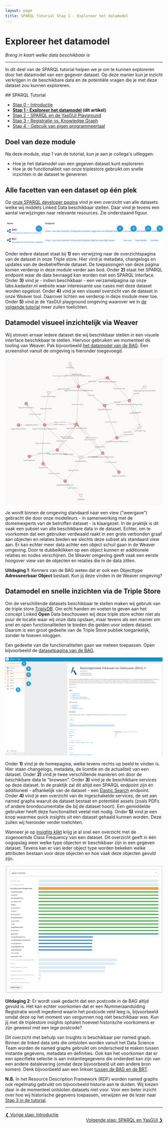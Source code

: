 ```yaml
---
layout: page
title: SPARQL Tutorial Stap 1 - Exploreer het datamodel
---
```


# Exploreer het datamodel

*Breng in kaart welke data beschikbaar is*

***

In dit deel van de SPARQL tutorial helpen we je om te kunnen exploreren door het datamodel van een gegeven dataset. Op deze manier kun je inzicht verkrijgen in de beschikbare data en de potentiële vragen die je met deze dataset zou kunnen exploreren.

<div class="textbox" markdown="1">
## SPARQL Tutorial

- [Stap 0 - Introductie](/developer/sparql/tutorial/0-Introductie)
- **[Stap 1 - Exploreer het datamodel](/developer/sparql/tutorial/1-Exploreer-het-datamodel) (dit artikel)**
- [Stap 2 - SPARQL en de YasGUI Playground](/developer/sparql/tutorial/2-SPARQL-en-YasGUI)
- [Stap 3 - Registratie vs. Knowledge Graph](/developer/sparql/tutorial/3-Registratie-vs-Knowledge-Graph)
- [Stap 4 - Gebruik van eigen programmeertaal](/developer/sparql/tutorial/4-Gebruik-eigen-programmeertaal)

</div>

## Doel van deze module

Na deze module, stap 1 van de tutorial, kun je aan je collega's uitleggen:

- Hoe je het datamodel van een gegeven dataset kunt exploreren
- Hoe je de functionaliteit van onze triplestore gebruikt om snelle inzichten in de dataset te genereren

## Alle facetten van een dataset op één plek

Op [onze SPARQL developer pagina](/developer/sparql/) vind je een overzicht van alle datasets welke wij middels Linked Data beschikbaar stellen. Daar vind je tevens een aantal verwijzingen naar relevante resources. Zie onderstaand figuur.

![Developer Index](/assets/images/developer-index.png)

Onder iedere dataset staat bij **1)** een verwijzing naar de overzichtspagina van de dataset in onze Triple store. Hier vind je metadata, changelogs en updates van de desbetreffende dataset. De toepassingen van deze pagina komen verderop in deze module verder aan bod. Onder **2)** staat het SPARQL endpoint waar de data bevraagd kan worden met een SPARQL interface. Onder **3)** vind je - indien beschikbaar - een verzamelpagina op onze labs.kadaster.nl website waar interessante use cases met deze dataset worden opgelost. Onder **4)** vind je een visueel overzicht van de dataset in onze Weaver tool. Daarover lichten we verderop in deze module meer toe. Onder **5)** vind je de YasGUI playground omgeving waarover we in [de volgende tutorial](/developer/sparql/tutorial/2-SPARQL-en-YasGUI) meer zullen toelichten.

## Datamodel visueel inzichtelijk via Weaver

Wij streven ernaar iedere dataset die wij beschikbaar stellen in een visuele interface beschikbaar te stellen. Hiervoor gebruiken we momenteel de tooling van Weaver. Pak bijvoorbeeld [het datamodel van de BAG](https://kadaster.wvr.io/bag2-0/home). Een screenshot vanuit de omgeving is hieronder toegevoegd.

![Weaver BAG](/assets/images/weaver-bag.PNG)

Je wordt binnen de omgeving standaard naar een view ("weergave") gebracht die door onze modelleurs - in samenwerking met de domeinexperts van de betroffen dataset - is klaargezet. In de praktijk is dit vaak een subset van alle beschikbare data in de dataset. Echter, om te voorkomen dat een gebruiker verdwaald raakt in een grote verbonden graaf aan objecten en relaties bieden we slechts deze subset als standaard view aan. Er kan echter meer data achter een object schuil gaan in de Weaver omgeving. Door te dubbelklikken op een object kunnen er additionele relaties en nodes verschijnen. De Weaver omgeving geeft vaak een eerste hoogover view van de objecten en relaties die in de data zitten.

<div class="textbox" markdown="2">
    <b>Uitdaging 1</b>: Kenners van de BAG weten dat er ook een Objecttype <b>Adresseerbaar Object</b> bestaat. Kun jij deze vinden in de Weaver omgeving?
</div>

## Datamodel en snelle inzichten via de Triple Store

Om de verschillende datasets beschikbaar te stellen maken wij gebruik van de triple store [TriplyDB](https://triplydb.com/). Om echt handen en voeten te geven aan het concept Linked **Open** Data beschouwen wij deze triple store echter niet als puur de locatie waar wij onze data opslaan, maar tevens als een manier om snel en open functionaliteiten te bieden die gelden voor iedere dataset. Daarom is een groot gedeelte van de Triple Store publiek toegankelijk, zonder te hoeven inloggen.

Een gedeelte van die functionaliteiten gaan we meteen toepassen. Open bijvoorbeeld de [datasetpagina van de BAG](https://bag2.basisregistraties.overheid.nl/).

![Triplestore BAG](/assets/images/triplestore-bag.PNG)

Onder **1)** vind je de homepagina, welke tevens rechts op beeld te vinden is. Hier staan changelogs, metadata, de licentie en de actualiteit van een dataset. Onder **2)** vind je twee verschillende manieren om door de beschikbare data te "browsen". Onder **3)** vind je de beschikbare services op deze dataset. In de praktijk zal dit altijd een SPARQL endpoint zijn en additioneel - afhankelijk van de dataset - een [Elastic Search](/developer/elasticsearch/) endpoint. Onder **4)** vind je een overzicht van de ingeschakelde services, de set aan named graphs waaruit de dataset bestaat en potentiëel assets (zoals PDFs of andere brondocumentatie die bij de dataset hoort). Een gemiddelde gebruiker heeft deze functionaliteit veelal niet nodig. Onder **5)** vind je een knop waarmee quick insights uit een dataset gehaald kunnen worden. Deze zullen wij hieronder verder toelichten.

Wanneer je op [insights klikt](https://data.labs.kadaster.nl/kadaster/bag2/insights/classFrequency?graph=https%3A%2F%2Fbag2.basisregistraties.overheid.nl%2Fbag%2Fgraphs%2Finstanties) krijg je al snel een overzicht met de zogenoemde Class Frequency van een dataset. Dit overzicht geeft in één oogopslag weer welke type objecten er beschikbaar zijn in een gegeven dataset. Tevens kan er van ieder object type worden bekeken welke attributen bestaan voor deze objecten en hoe vaak deze objecten gevuld zijn.

![Triplestore Insights](/assets/images/triplestore-insights.PNG)

<div class="textbox" markdown="2">
    <b>Uitdaging 2</b>: Er wordt vaak gedacht dat een postcode in de BAG altijd gevuld is. Het kan echter voorkomen dat er een Nummeraanduiding Registratie wordt ingediend waarin het postcode veld leeg is, bijvoorbeeld omdat deze op het moment van vergunnen nog niet beschikbaar was. Kun jij met de triplestore insights ophalen hoeveel historische voorkomens er zijn geweest met een lege postcode?
</div>

Dit overzicht met behulp van Insights is beschikbaar per named graph. Binnen de linked data sets die ontsloten worden vanuit het Data Science Team worden de named graphs gebruikt om onderscheid te maken tussen instantie gegevens, metadata en definities. Ook kan het voorkomen dat er een specifieke selectie is aan instantiegegevens die onderdeel kan zijn van een andere datalevering (omdat deze bijvoorbeeld uit een andere bron komen). Denk bijvoorbeeld aan een linkset [tussen de BAG en de BRT](https://data.labs.kadaster.nl/kadaster/brt-2/table?graph=https%3A%2F%2Fbrt.basisregistraties.overheid.nl%2Fbrt%2Fid%2Fgraph%2Fbrt-2-bag).

**N.B.** In het Resource Description Framework (RDF) worden named graphs ook regelmatig gebruikt om bijvoorbeeld historie aan te duiden. Wij kiezen daar in de momenteel ontsloten datasets niet voor. Voor een beter inzicht over hoe wij historische gegevens toepassen, verwijzen we de lezer naar [Stap 3 in de tutorial](/developer/sparql/tutorial/3-Registratie-vs-Knowledge-Graph).

***

<div style="text-align: left">
    <a href="/developer/sparql/tutorial/0-Introductie">
        &#10094; Vorige stap: Introductie
    </a>
</div>
<div style="text-align: right">
    <a href="/developer/sparql/tutorial/2-SPARQL-en-YasGUI">
        Volgende stap: SPARQL en YasGUI &#10095;
    </a>
</div>
